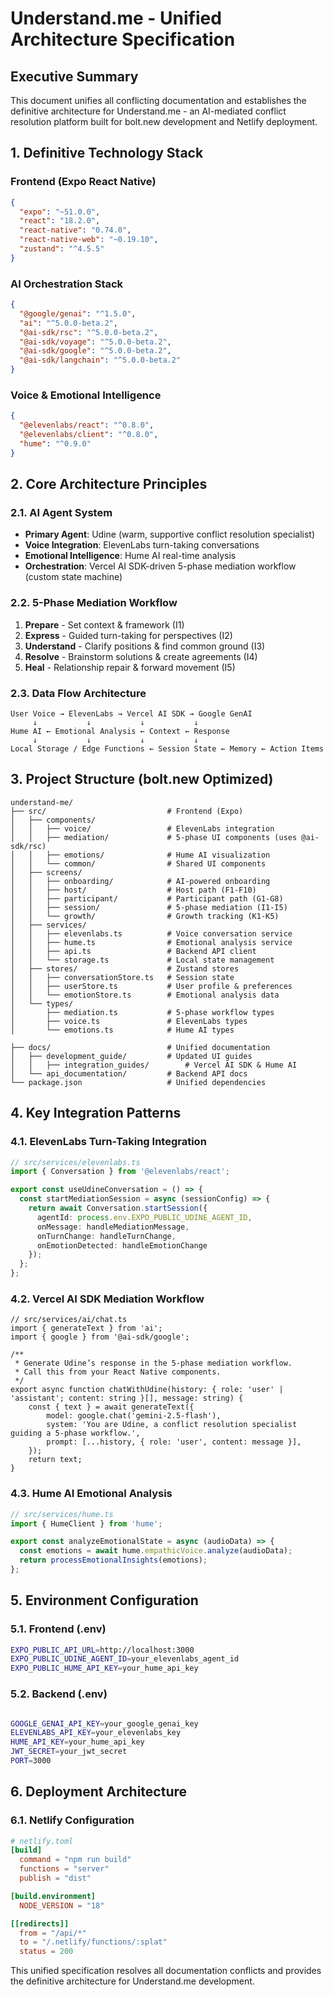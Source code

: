 # Understand.me - Unified Architecture Specification

## **Executive Summary**

This document unifies all conflicting documentation and establishes the definitive architecture for Understand.me - an AI-mediated conflict resolution platform built for bolt.new development and Netlify deployment.

## **1. Definitive Technology Stack**

### **Frontend (Expo React Native)**
```json
{
  "expo": "~51.0.0",
  "react": "18.2.0",
  "react-native": "0.74.0",
  "react-native-web": "~0.19.10",
  "zustand": "^4.5.5"
}
```



### **AI Orchestration Stack**
```json
{
  "@google/genai": "^1.5.0",
  "ai": "^5.0.0-beta.2",
  "@ai-sdk/rsc": "^5.0.0-beta.2",
  "@ai-sdk/voyage": "^5.0.0-beta.2",
  "@ai-sdk/google": "^5.0.0-beta.2",
  "@ai-sdk/langchain": "^5.0.0-beta.2"
}
```
### **Voice & Emotional Intelligence**
```json
{
  "@elevenlabs/react": "^0.8.0",
  "@elevenlabs/client": "^0.8.0",
  "hume": "^0.9.0"
}
```
## **2. Core Architecture Principles**

### **2.1. AI Agent System**
- **Primary Agent**: Udine (warm, supportive conflict resolution specialist)
- **Voice Integration**: ElevenLabs turn-taking conversations
- **Emotional Intelligence**: Hume AI real-time analysis
- **Orchestration**: Vercel AI SDK-driven 5-phase mediation workflow (custom state machine)

### **2.2. 5-Phase Mediation Workflow**
1. **Prepare** - Set context & framework (I1)
2. **Express** - Guided turn-taking for perspectives (I2)
3. **Understand** - Clarify positions & find common ground (I3)
4. **Resolve** - Brainstorm solutions & create agreements (I4)
5. **Heal** - Relationship repair & forward movement (I5)

### **2.3. Data Flow Architecture**
```
User Voice → ElevenLabs → Vercel AI SDK → Google GenAI
     ↓           ↓           ↓           ↓
Hume AI ← Emotional Analysis ← Context ← Response
     ↓           ↓           ↓           ↓
Local Storage / Edge Functions ← Session State ← Memory ← Action Items
```
## **3. Project Structure (bolt.new Optimized)**
```
understand-me/
├── src/                           # Frontend (Expo)
│   ├── components/
│   │   ├── voice/                 # ElevenLabs integration
│   │   ├── mediation/             # 5-phase UI components (uses @ai-sdk/rsc)
│   │   ├── emotions/              # Hume AI visualization
│   │   └── common/                # Shared UI components
│   ├── screens/
│   │   ├── onboarding/            # AI-powered onboarding
│   │   ├── host/                  # Host path (F1-F10)
│   │   ├── participant/           # Participant path (G1-G8)
│   │   ├── session/               # 5-phase mediation (I1-I5)
│   │   └── growth/                # Growth tracking (K1-K5)
│   ├── services/
│   │   ├── elevenlabs.ts          # Voice conversation service
│   │   ├── hume.ts                # Emotional analysis service
│   │   ├── api.ts                 # Backend API client
│   │   └── storage.ts             # Local state management
│   ├── stores/                    # Zustand stores
│   │   ├── conversationStore.ts   # Session state
│   │   ├── userStore.ts           # User profile & preferences
│   │   └── emotionStore.ts        # Emotional analysis data
│   └── types/
│       ├── mediation.ts           # 5-phase workflow types
│       ├── voice.ts               # ElevenLabs types
│       └── emotions.ts            # Hume AI types

├── docs/                          # Unified documentation
│   ├── development_guide/         # Updated UI guides
│   │   ├── integration_guides/        # Vercel AI SDK & Hume AI
│   └── api_documentation/         # Backend API docs
└── package.json                   # Unified dependencies
```
## **4. Key Integration Patterns**

### **4.1. ElevenLabs Turn-Taking Integration**
```typescript
// src/services/elevenlabs.ts
import { Conversation } from '@elevenlabs/react';

export const useUdineConversation = () => {
  const startMediationSession = async (sessionConfig) => {
    return await Conversation.startSession({
      agentId: process.env.EXPO_PUBLIC_UDINE_AGENT_ID,
      onMessage: handleMediationMessage,
      onTurnChange: handleTurnChange,
      onEmotionDetected: handleEmotionChange
    });
  };
};
```
### **4.2. Vercel AI SDK Mediation Workflow**
```tsx
// src/services/ai/chat.ts
import { generateText } from 'ai';
import { google } from '@ai-sdk/google';

/**
 * Generate Udine’s response in the 5-phase mediation workflow.
 * Call this from your React Native components.
 */
export async function chatWithUdine(history: { role: 'user' | 'assistant'; content: string }[], message: string) {
	const { text } = await generateText({
		model: google.chat('gemini-2.5-flash'),
		system: 'You are Udine, a conflict resolution specialist guiding a 5-phase workflow.',
		prompt: [...history, { role: 'user', content: message }],
	});
	return text;
}
```

### **4.3. Hume AI Emotional Analysis**
```typescript
// src/services/hume.ts
import { HumeClient } from 'hume';

export const analyzeEmotionalState = async (audioData) => {
  const emotions = await hume.empathicVoice.analyze(audioData);
  return processEmotionalInsights(emotions);
};
```

## **5. Environment Configuration**

### **5.1. Frontend (.env)**
```bash
EXPO_PUBLIC_API_URL=http://localhost:3000
EXPO_PUBLIC_UDINE_AGENT_ID=your_elevenlabs_agent_id
EXPO_PUBLIC_HUME_API_KEY=your_hume_api_key
```

### **5.2. Backend (.env)**
```bash

GOOGLE_GENAI_API_KEY=your_google_genai_key
ELEVENLABS_API_KEY=your_elevenlabs_key
HUME_API_KEY=your_hume_api_key
JWT_SECRET=your_jwt_secret
PORT=3000
```

## **6. Deployment Architecture**

### **6.1. Netlify Configuration**
```toml
# netlify.toml
[build]
  command = "npm run build"
  functions = "server"
  publish = "dist"

[build.environment]
  NODE_VERSION = "18"

[[redirects]]
  from = "/api/*"
  to = "/.netlify/functions/:splat"
  status = 200
```

This unified specification resolves all documentation conflicts and provides the definitive architecture for Understand.me development.
